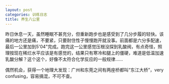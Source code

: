 ```yaml
---
layout: post
categories: 训练日志
title: 养生八公里
---
```


昨日休息一天，虽然睡眠不甚充分，但重新跑步也是感受到了几分步履的轻快。该痛的地方还是痛，不要紧，只要耐住性子慢慢跑开就没事。前面都是六分多配速，最后一公里加到5'04"完成。跑完这一公里感觉压根没探到乳酸阀，有点奇怪，照理按现在稀烂水平应该是有感觉的，结果只有寒冷和腿上的僵硬，难道是低温加速乳酸分解？这个这个，好像不太符合化学反应的一般规律……

偶然机会，获得一个地理大发现：广州和东莞之间有两座桥都叫“东江大桥”，very confusing，容易搞混，不可不查。
